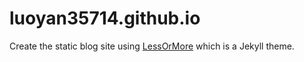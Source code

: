 luoyan35714.github.io
=====================

Create the static blog site using [LessOrMore](https://github.com/luoyan35714/LessOrMore) which is a Jekyll theme.

